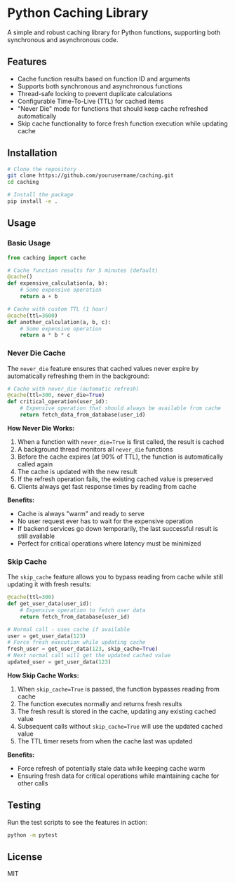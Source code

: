 # Python Caching Library

A simple and robust caching library for Python functions, supporting both synchronous and asynchronous code.

## Features

- Cache function results based on function ID and arguments
- Supports both synchronous and asynchronous functions
- Thread-safe locking to prevent duplicate calculations
- Configurable Time-To-Live (TTL) for cached items
- "Never Die" mode for functions that should keep cache refreshed automatically
- Skip cache functionality to force fresh function execution while updating cache

## Installation

```bash
# Clone the repository
git clone https://github.com/yourusername/caching.git
cd caching

# Install the package
pip install -e .
```

## Usage

### Basic Usage

```python
from caching import cache

# Cache function results for 5 minutes (default)
@cache()
def expensive_calculation(a, b):
    # Some expensive operation
    return a + b

# Cache with custom TTL (1 hour)
@cache(ttl=3600)
def another_calculation(a, b, c):
    # Some expensive operation
    return a * b * c
```

### Never Die Cache

The `never_die` feature ensures that cached values never expire by automatically refreshing them in the background:

```python
# Cache with never_die (automatic refresh)
@cache(ttl=300, never_die=True)
def critical_operation(user_id):
    # Expensive operation that should always be available from cache
    return fetch_data_from_database(user_id)
```

**How Never Die Works:**

1. When a function with `never_die=True` is first called, the result is cached
2. A background thread monitors all `never_die` functions
3. Before the cache expires (at 90% of TTL), the function is automatically called again
4. The cache is updated with the new result
5. If the refresh operation fails, the existing cached value is preserved
6. Clients always get fast response times by reading from cache

**Benefits:**

- Cache is always "warm" and ready to serve
- No user request ever has to wait for the expensive operation
- If backend services go down temporarily, the last successful result is still available
- Perfect for critical operations where latency must be minimized

### Skip Cache

The `skip_cache` feature allows you to bypass reading from cache while still updating it with fresh results:

```python
@cache(ttl=300)
def get_user_data(user_id):
    # Expensive operation to fetch user data
    return fetch_from_database(user_id)

# Normal call - uses cache if available
user = get_user_data(123)
# Force fresh execution while updating cache
fresh_user = get_user_data(123, skip_cache=True)
# Next normal call will get the updated cached value
updated_user = get_user_data(123)
```

**How Skip Cache Works:**

1. When `skip_cache=True` is passed, the function bypasses reading from cache
2. The function executes normally and returns fresh results
3. The fresh result is stored in the cache, updating any existing cached value
4. Subsequent calls without `skip_cache=True` will use the updated cached value
5. The TTL timer resets from when the cache last was updated

**Benefits:**

- Force refresh of potentially stale data while keeping cache warm
- Ensuring fresh data for critical operations while maintaining cache for other calls

## Testing

Run the test scripts to see the features in action:

```bash
python -m pytest
```

## License

MIT
